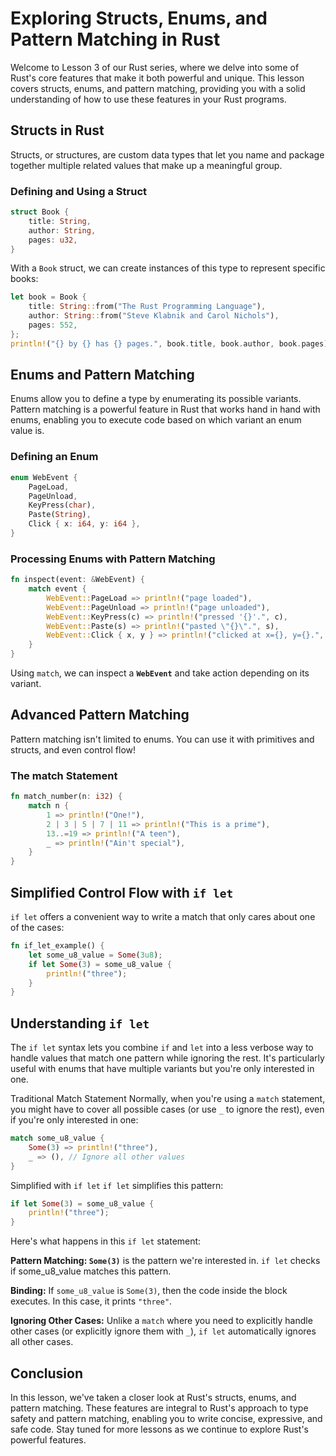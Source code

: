 # Exploring Structs, Enums, and Pattern Matching in Rust

Welcome to Lesson 3 of our Rust series, where we delve into some of Rust's core features that make it both powerful and unique. This lesson covers structs, enums, and pattern matching, providing you with a solid understanding of how to use these features in your Rust programs.

## Structs in Rust

Structs, or structures, are custom data types that let you name and package together multiple related values that make up a meaningful group.

### Defining and Using a Struct

```rust
struct Book {
    title: String,
    author: String,
    pages: u32,
}
```

With a `Book` struct, we can create instances of this type to represent specific books:

```rust
let book = Book {
    title: String::from("The Rust Programming Language"),
    author: String::from("Steve Klabnik and Carol Nichols"),
    pages: 552,
};
println!("{} by {} has {} pages.", book.title, book.author, book.pages);
```

## Enums and Pattern Matching

Enums allow you to define a type by enumerating its possible variants. Pattern matching is a powerful feature in Rust that works hand in hand with enums, enabling you to execute code based on which variant an enum value is.

### Defining an Enum

```rust
enum WebEvent {
    PageLoad,
    PageUnload,
    KeyPress(char),
    Paste(String),
    Click { x: i64, y: i64 },
}
```

### Processing Enums with Pattern Matching

```rust
fn inspect(event: &WebEvent) {
    match event {
        WebEvent::PageLoad => println!("page loaded"),
        WebEvent::PageUnload => println!("page unloaded"),
        WebEvent::KeyPress(c) => println!("pressed '{}'.", c),
        WebEvent::Paste(s) => println!("pasted \"{}\".", s),
        WebEvent::Click { x, y } => println!("clicked at x={}, y={}.", x, y),
    }
}
```

Using `match`, we can inspect a **`WebEvent`** and take action depending on its variant.

## Advanced Pattern Matching

Pattern matching isn't limited to enums. You can use it with primitives and structs, and even control flow!

### The match Statement

```rust
fn match_number(n: i32) {
    match n {
        1 => println!("One!"),
        2 | 3 | 5 | 7 | 11 => println!("This is a prime"),
        13..=19 => println!("A teen"),
        _ => println!("Ain't special"),
    }
}
```

## Simplified Control Flow with `if let`

`if let` offers a convenient way to write a match that only cares about one of the cases:

```rust
fn if_let_example() {
    let some_u8_value = Some(3u8);
    if let Some(3) = some_u8_value {
        println!("three");
    }
}
```

## Understanding `if let`

The `if let` syntax lets you combine `if` and `let` into a less verbose way to handle values that match one pattern while ignoring the rest. It's particularly useful with enums that have multiple variants but you're only interested in one.

Traditional Match Statement
Normally, when you're using a `match` statement, you might have to cover all possible cases (or use `_` to ignore the rest), even if you're only interested in one:

```rust
match some_u8_value {
    Some(3) => println!("three"),
    _ => (), // Ignore all other values
}
```

Simplified with `if let`
`if let` simplifies this pattern:

```rust
if let Some(3) = some_u8_value {
    println!("three");
}
```

Here's what happens in this `if let` statement:

**Pattern Matching: `Some(3)`** is the pattern we're interested in. `if let` checks if some_u8_value matches this pattern.

**Binding:** If `some_u8_value` is `Some(3)`, then the code inside the block executes. In this case, it prints `"three"`.

**Ignoring Other Cases:** Unlike a `match` where you need to explicitly handle other cases (or explicitly ignore them with `_`), `if let` automatically ignores all other cases.

## Conclusion

In this lesson, we've taken a closer look at Rust's structs, enums, and pattern matching. These features are integral to Rust's approach to type safety and pattern matching, enabling you to write concise, expressive, and safe code. Stay tuned for more lessons as we continue to explore Rust's powerful features.
